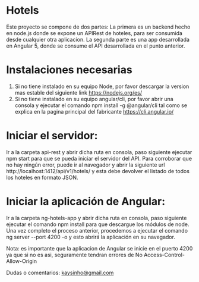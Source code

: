 # Hotels
Este proyecto se compone de dos partes: La primera es un backend hecho en node.js donde se expone un APIRest de hoteles, para ser consumida desde cualquier otra aplicacion. La segunda parte es una app desarrollada en Angular 5, donde se consume el API desarrollada en el punto anterior.

[logo]: https://github.com/adam-p/markdown-here/raw/master/src/common/images/icon48.png "Logo Title Text 2"


# Instalaciones necesarias
1. Si no tiene instalado en su equipo Node, por favor descargar la version mas estable del siguiente link https://nodejs.org/es/
2. Si no tiene instalado en su equipo angular/cli, por favor abrir una consola y ejecutar el comando npm install -g @angular/cli tal como se explica en la pagina principal del fabricante https://cli.angular.io/

# Iniciar el servidor:
Ir a la carpeta api-rest y abrir dicha ruta en consola, paso siguiente ejecutar npm start para que se pueda iniciar el servidor del API.
Para corroborar que no hay ningún error, puede ir al navegador y abrir la siguiente url http://localhost:1412/api/v1/hotels/ y esta debe devolver el listado de todos los hoteles en formato JSON.

# Iniciar la aplicación de Angular: 
Ir a la carpeta ng-hotels-app y abrir dicha ruta en consola, paso siguiente ejecutar el comando npm install para que descargue los módulos de node.
Una vez completo el proceso anterior, procedemos a ejecutar el comando ng server --port 4200 -o y esto abrirá la aplicación en su navegador.

Nota: es importante que la aplicacion de Angular se inicie en el puerto 4200 ya que si no es asi, seguramente tendran errores de No Access-Control-Allow-Origin


Dudas o comentarios: kaysinho@gmail.com

